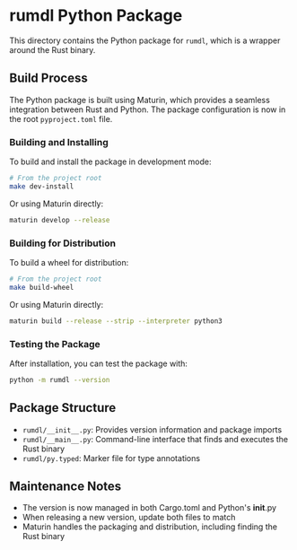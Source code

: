 # rumdl Python Package

This directory contains the Python package for `rumdl`, which is a wrapper around the Rust binary.

## Build Process

The Python package is built using Maturin, which provides a seamless integration between Rust and Python. The package configuration is now in the root `pyproject.toml` file.

### Building and Installing

To build and install the package in development mode:

```bash
# From the project root
make dev-install
```

Or using Maturin directly:

```bash
maturin develop --release
```

### Building for Distribution

To build a wheel for distribution:

```bash
# From the project root
make build-wheel
```

Or using Maturin directly:

```bash
maturin build --release --strip --interpreter python3
```

### Testing the Package

After installation, you can test the package with:

```bash
python -m rumdl --version
```

## Package Structure

- `rumdl/__init__.py`: Provides version information and package imports
- `rumdl/__main__.py`: Command-line interface that finds and executes the Rust binary
- `rumdl/py.typed`: Marker file for type annotations

## Maintenance Notes

- The version is now managed in both Cargo.toml and Python's __init__.py
- When releasing a new version, update both files to match
- Maturin handles the packaging and distribution, including finding the Rust binary 